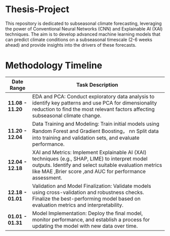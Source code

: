 # Thesis-Project
This repository is dedicated to subseasonal climate forecasting, leveraging the power of Conventional Neural Networks (CNN) and Explainable AI (XAI) techniques. The aim is to develop advanced machine learning models that can predict climate conditions on a subseasonal timescale (2-6 weeks ahead) and provide insights into the drivers of these forecasts.


# Methodology Timeline

| **Date Range**   | **Task Description**                                                                                      |
|------------------|----------------------------------------------------------------------------------------------------------|
| **11.08 - 11.20** | EDA and PCA: Conduct exploratory data analysis to identify key patterns and use PCA for dimensionality reduction to find the most relevant factors affecting subseasonal climate change. |
| **11.20 - 12.04** | Data Training and Modeling: Train initial models using Random Forest and Gradient Boosting， nn Split data into training and validation sets, and evaluate performance. |
| **12.04 - 12.18** | XAI and Metrics: Implement Explainable AI (XAI) techniques (e.g., SHAP, LIME) to interpret model outputs. Identify and select suitable evaluation metrics like MAE ,Brier score ,and AUC for performance assessment. |
| **12.18 - 01.01** | Validation and Model Finalization: Validate models using cross-validation and robustness checks. Finalize the best-performing model based on evaluation metrics and interpretability. |
| **01.01 - 01.31** | Model Implementation: Deploy the final model, monitor performance, and establish a process for updating the model with new data over time.                                               |
